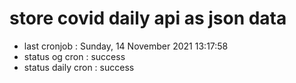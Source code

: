 # store covid daily api as json data

- last cronjob : Sunday, 14 November 2021 13:17:58
- status og cron : success
- status daily cron : success
      
      